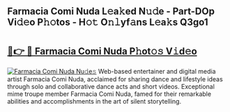 ## Farmacia Comi Nuda L𝚎a𝚔ed N𝚞𝚍e - Part-DOp Vi𝚍𝚎o P𝚑𝚘tos - H𝚘𝚝 O𝚗𝚕yf𝚊ns L𝚎a𝚔s Q3go1

# <h2><a href="http://kf39ag2.oniu.top/?m=Farmacia+Comi+Nuda">🔗👉 🔴 Farmacia Comi Nuda P𝚑ot𝚘𝚜 V𝚒d𝚎o</a></h2>

[![Farmacia Comi Nuda Nu𝚍e𝚜](https://i.imgur.com/0qMVB7G.gif)](http://kf39ag2.oniu.top/?m=Farmacia+Comi+Nuda)
Web-based entertainer and digital media artist Farmacia Comi Nuda, acclaimed for sharing dance and lifestyle ideas through solo and collaborative dance acts and short videos. Exceptional mime troupe member Farmacia Comi Nuda, famed for their remarkable abilities and accomplishments in the art of silent storytelling.  
